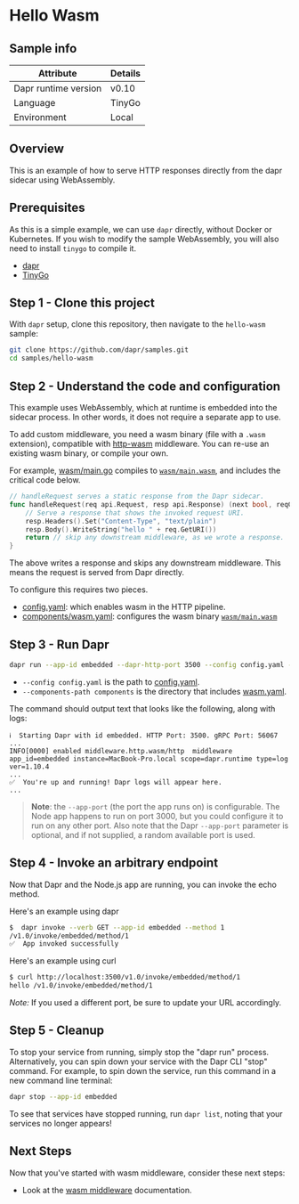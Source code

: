 # Hello Wasm

## Sample info

| Attribute            | Details |
|----------------------|---------|
| Dapr runtime version | v0.10   |
| Language             | TinyGo  | 
| Environment          | Local   |

## Overview

This is an example of how to serve HTTP responses directly from the dapr sidecar using WebAssembly.

## Prerequisites
As this is a simple example, we can use `dapr` directly, without Docker or Kubernetes.
If you wish to modify the sample WebAssembly, you will also need to install `tinygo` to compile it.

- [dapr](https://docs.dapr.io/operations/hosting/self-hosted/self-hosted-no-docker) 
- [TinyGo](https://tinygo.org/getting-started/install/)

## Step 1 - Clone this project

With `dapr` setup, clone this repository, then navigate to the `hello-wasm` sample: 

```bash
git clone https://github.com/dapr/samples.git
cd samples/hello-wasm
```

## Step 2 - Understand the code and configuration 

This example uses WebAssembly, which at runtime is embedded into the sidecar process.
In other words, it does not require a separate app to use.

To add custom middleware, you need a wasm binary (file with a `.wasm` extension),
compatible with [http-wasm](https://http-wasm.io/) middleware. You can re-use an
existing wasm binary, or compile your own.

For example, [wasm/main.go](wasm/main.go) compiles to [`wasm/main.wasm`](wasm/main.wasm),
and includes the critical code below.

```go
// handleRequest serves a static response from the Dapr sidecar.
func handleRequest(req api.Request, resp api.Response) (next bool, reqCtx uint32) {
	// Serve a response that shows the invoked request URI.
	resp.Headers().Set("Content-Type", "text/plain")
	resp.Body().WriteString("hello " + req.GetURI())
	return // skip any downstream middleware, as we wrote a response.
}
```

The above writes a response and skips any downstream middleware. This means the request is served from Dapr directly.

To configure this requires two pieces.

* [config.yaml](config.yaml): which enables wasm in the HTTP pipeline.
* [components/wasm.yaml](components/wasm.yaml): configures the wasm binary [`wasm/main.wasm`](wasm/main.wasm)

## Step 3 - Run Dapr

```sh
dapr run --app-id embedded --dapr-http-port 3500 --config config.yaml --resources-path components
```

* `--config config.yaml` is the path to [config.yaml](config.yaml).
* `--components-path components` is the directory that includes [wasm.yaml](components/wasm.yaml).

The command should output text that looks like the following, along with logs:

```
ℹ️  Starting Dapr with id embedded. HTTP Port: 3500. gRPC Port: 56067
...
INFO[0000] enabled middleware.http.wasm/http  middleware  app_id=embedded instance=MacBook-Pro.local scope=dapr.runtime type=log ver=1.10.4
...
✅  You're up and running! Dapr logs will appear here.
...
```
> **Note**: the `--app-port` (the port the app runs on) is configurable. The Node app happens to run on port 3000, but you could configure it to run on any other port. Also note that the Dapr `--app-port` parameter is optional, and if not supplied, a random available port is used.

## Step 4 - Invoke an arbitrary endpoint

Now that Dapr and the Node.js app are running, you can invoke the echo method.

Here's an example using dapr
```sh
$  dapr invoke --verb GET --app-id embedded --method 1
/v1.0/invoke/embedded/method/1
✅  App invoked successfully
```

Here's an example using curl
```sh
$ curl http://localhost:3500/v1.0/invoke/embedded/method/1
hello /v1.0/invoke/embedded/method/1
```

*Note:* If you used a different port, be sure to update your URL accordingly.

## Step 5 - Cleanup

To stop your service from running, simply stop the "dapr run" process. Alternatively, you can spin down your service with the Dapr CLI "stop" command. For example, to spin down the service, run this command in a new command line terminal: 

```bash
dapr stop --app-id embedded
```

To see that services have stopped running, run `dapr list`, noting that your services no longer appears!

## Next Steps

Now that you've started with wasm middleware, consider these next steps:
- Look at the [wasm middleware](https://docs.dapr.io/reference/components-reference/supported-middleware/middleware-wasm/) documentation.
